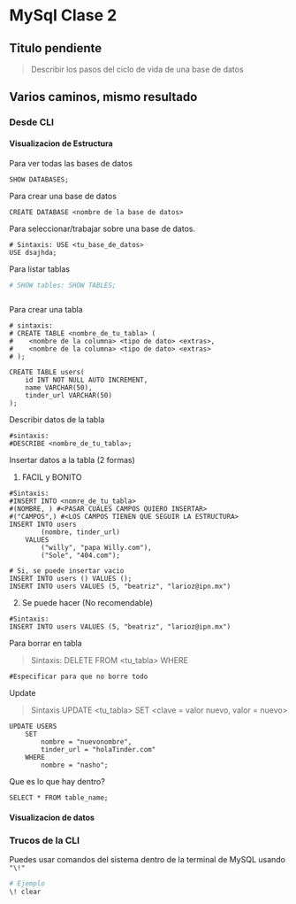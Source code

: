 # MySql Clase 2

## Titulo pendiente

> Describir los pasos del ciclo de vida de una base de datos

## Varios caminos, mismo resultado

### Desde CLI

#### Visualizacion de Estructura

Para ver todas las bases de datos

``` mysql
SHOW DATABASES;
```

Para crear una base de datos
```mysql
CREATE DATABASE <nombre de la base de datos>
```

Para seleccionar/trabajar sobre una base de datos.

``` mysql
# Sintaxis: USE <tu_base_de_datos>
USE dsajhda;
```

Para listar tablas

``` bash
# SHOW tables: SHOW TABLES;
```

``` mysql

```

Para crear una tabla

``` mysql
# sintaxis:
# CREATE TABLE <nombre_de_tu_tabla> (
#    <nombre de la columna> <tipo de dato> <extras>,
#    <nombre de la columna> <tipo de dato> <extras>
# );

CREATE TABLE users(
    id INT NOT NULL AUTO INCREMENT, 
    name VARCHAR(50), 
    tinder_url VARCHAR(50)
);
```

Describir datos de la tabla
```mysql
#sintaxis:
#DESCRIBE <nombre_de_tu_tabla>;
```

Insertar datos a la tabla (2 formas)

1. FACIL y BONITO

```mysql
#Sintaxis:
#INSERT INTO <nomre_de_tu_tabla>
#(NOMBRE, ) #<PASAR CUALES CAMPOS QUIERO INSERTAR> 
#("CAMPOS",) #<LOS CAMPOS TIENEN QUE SEGUIR LA ESTRUCTURA>
INSERT INTO users
        (nombre, tinder_url)
    VALUES
        ("willy", "papa Willy.com"),
        ("Sole", "404.com");

# Si, se puede insertar vacio
INSERT INTO users () VALUES ();
INSERT INTO users VALUES (5, "beatriz", "larioz@ipn.mx")
```

2. Se puede hacer (No recomendable)
```mysql
#Sintaxis:
INSERT INTO users VALUES (5, "beatriz", "larioz@ipn.mx")
```

Para borrar en tabla

> Sintaxis:
> DELETE FROM <tu_tabla> WHERE [<condiciones de borrado>](8)

``` mysql
#Especificar para que no borre todo
```

Update 

> Sintaxis
> UPDATE <tu_tabla> SET <clave = valor nuevo, valor = nuevo>

```
UPDATE USERS
    SET
        nombre = "nuevonombre",
        tinder_url = "holaTinder.com"
    WHERE
        nombre = "nasho";
```

Que es lo que hay dentro?

```mysql
SELECT * FROM table_name; 
```

#### Visualizacion de datos



### Trucos de la CLI

Puedes usar comandos del sistema dentro de la terminal de MySQL usando `"\!"`

``` bash
# Ejemplo
\! clear
```